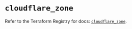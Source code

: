 # `cloudflare_zone`

Refer to the Terraform Registry for docs: [`cloudflare_zone`](https://registry.terraform.io/providers/cloudflare/cloudflare/5.1.0/docs/resources/zone).
